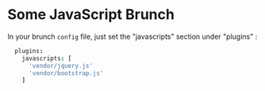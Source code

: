 Some JavaScript Brunch
======================


In your brunch `config` file, just set the "javascripts" section under "plugins" :

```coffee
  plugins:
    javascripts: [
      'vendor/jquery.js'
      'vendor/bootstrap.js'
    ]
```